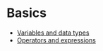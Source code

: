 # Basics

- [Variables and data types](./data-types.py)
- [Operators and expressions](./data-types.py)
